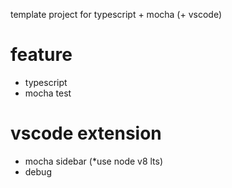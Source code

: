 template project for typescript + mocha (+ vscode)

# feature
- typescript
- mocha test

# vscode extension
- mocha sidebar (*use node v8 lts)
- debug
